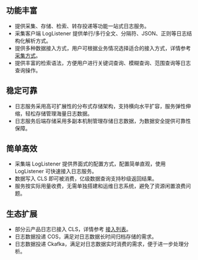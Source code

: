 ## 功能丰富

- 提供采集、存储、检索、转存投递等功能一站式日志服务。
- 采集客户端 LogListener 提供单行/多行全文、分隔符、JSON、正则等日志结构化解析方式。
- 提供多种数据接入方式，用户可根据业务情况选择适合的接入方式，详情参考 [采集方式](https://cloud.tencent.com/document/product/614/12502)。
- 提供丰富的检索语法，方便用户进行关键词查询、模糊查询、范围查询等日志查询操作。

## 稳定可靠

- 日志服务采用高可扩展性的分布式存储架构，支持横向水平扩容，服务弹性伸缩，轻松存储管理海量日志数据。
- 日志服务后端存储采用多副本机制管理存储日志数据，为数据安全提供可靠性保障。

## 简单高效

- 采集端 LogListener 提供界面式的配置方式，配置简单直观，使用 LogListener 可快速接入日志服务。
- 数据写入 CLS 即可被消费，亿级数据查询支持秒级返回结果。
- 服务按实际用量收费，无需单独搭建和运维日志系统，避免了资源闲置浪费问题。

## 生态扩展

- 部分云产品日志已接入 CLS，详情参考 [接入列表](https://cloud.tencent.com/document/product/614/12502#.E6.97.A5.E5.BF.97.E6.BA.90.E6.8E.A5.E5.85.A5)。
- 日志数据投递 COS，满足对日志数据长时间归档存储的需求。
- 日志数据投递 Ckafka，满足对日志数据实时消费的需求，便于进一步处理分析。
